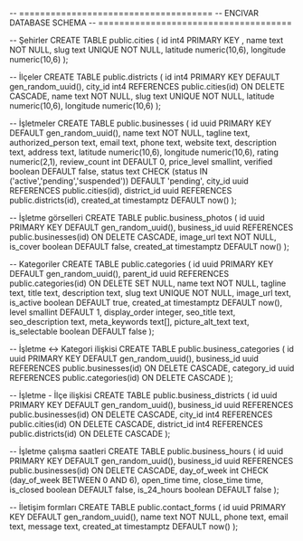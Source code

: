 -- =====================================
-- ENCIVAR DATABASE SCHEMA
-- =====================================

-- Şehirler
CREATE TABLE public.cities (
  id int4 PRIMARY KEY ,
  name text NOT NULL,
  slug text UNIQUE NOT NULL,
  latitude numeric(10,6),
  longitude numeric(10,6)
);

-- İlçeler
CREATE TABLE public.districts (
  id int4 PRIMARY KEY DEFAULT gen_random_uuid(),
  city_id int4 REFERENCES public.cities(id) ON DELETE CASCADE,
  name text NOT NULL,
  slug text UNIQUE NOT NULL,
  latitude numeric(10,6),
  longitude numeric(10,6)
);

-- İşletmeler
CREATE TABLE public.businesses (
  id uuid PRIMARY KEY DEFAULT gen_random_uuid(),
  name text NOT NULL,
  tagline text,
  authorized_person text,
  email text,
  phone text,
  website text,
  description text,
  address text,
  latitude numeric(10,6),
  longitude numeric(10,6),
  rating numeric(2,1),
  review_count int DEFAULT 0,
  price_level smallint,
  verified boolean DEFAULT false,
  status text CHECK (status IN ('active','pending','suspended')) DEFAULT 'pending',
  city_id uuid REFERENCES public.cities(id),
  district_id uuid REFERENCES public.districts(id),
  created_at timestamptz DEFAULT now()
);

-- İşletme görselleri
CREATE TABLE public.business_photos (
  id uuid PRIMARY KEY DEFAULT gen_random_uuid(),
  business_id uuid REFERENCES public.businesses(id) ON DELETE CASCADE,
  image_url text NOT NULL,
  is_cover boolean DEFAULT false,
  created_at timestamptz DEFAULT now()
);

-- Kategoriler
CREATE TABLE public.categories (
  id uuid PRIMARY KEY DEFAULT gen_random_uuid(),
  parent_id uuid REFERENCES public.categories(id) ON DELETE SET NULL,
  name text NOT NULL,
  tagline text,
  title text,
  description text,
  slug text UNIQUE NOT NULL,
  image_url text,
  is_active boolean DEFAULT true,
  created_at timestamptz DEFAULT now(),
  level smallint DEFAULT 1,
  display_order integer,
  seo_title text,
  seo_description text,
  meta_keywords text[],
  picture_alt_text text,
  is_selectable boolean DEFAULT false
);

-- İşletme <-> Kategori ilişkisi
CREATE TABLE public.business_categories (
  id uuid PRIMARY KEY DEFAULT gen_random_uuid(),
  business_id uuid REFERENCES public.businesses(id) ON DELETE CASCADE,
  category_id uuid REFERENCES public.categories(id) ON DELETE CASCADE
);

-- İşletme - İlçe ilişkisi
CREATE TABLE public.business_districts (
  id uuid PRIMARY KEY DEFAULT gen_random_uuid(),
  business_id uuid REFERENCES public.businesses(id) ON DELETE CASCADE,
  city_id int4 REFERENCES public.cities(id) ON DELETE CASCADE,
  district_id int4 REFERENCES public.districts(id) ON DELETE CASCADE
);

-- İşletme çalışma saatleri
CREATE TABLE public.business_hours (
  id uuid PRIMARY KEY DEFAULT gen_random_uuid(),
  business_id uuid REFERENCES public.businesses(id) ON DELETE CASCADE,
  day_of_week int CHECK (day_of_week BETWEEN 0 AND 6),
  open_time time,
  close_time time,
  is_closed boolean DEFAULT false,
  is_24_hours boolean DEFAULT false
);

-- İletişim formları
CREATE TABLE public.contact_forms (
  id uuid PRIMARY KEY DEFAULT gen_random_uuid(),
  name text NOT NULL,
  phone text,
  email text,
  message text,
  created_at timestamptz DEFAULT now()
);